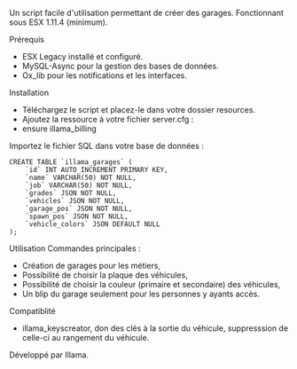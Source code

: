 Un script facile d'utilisation permettant de créer des garages. Fonctionnant sous ESX 1.11.4 (minimum). 

Prérequis

- ESX Legacy installé et configuré.
- MySQL-Async pour la gestion des bases de données.
- Ox_lib pour les notifications et les interfaces.

Installation

- Téléchargez le script et placez-le dans votre dossier resources.
- Ajoutez la ressource à votre fichier server.cfg :
- ensure illama_billing

Importez le fichier SQL dans votre base de données :

    CREATE TABLE `illama_garages` (
        `id` INT AUTO_INCREMENT PRIMARY KEY,
        `name` VARCHAR(50) NOT NULL,
        `job` VARCHAR(50) NOT NULL,
        `grades` JSON NOT NULL,
        `vehicles` JSON NOT NULL,
        `garage_pos` JSON NOT NULL,
        `spawn_pos` JSON NOT NULL,
        `vehicle_colors` JSON DEFAULT NULL
    );

Utilisation
Commandes principales :

- Création de garages pour les métiers,
- Possibilité de choisir la plaque des véhicules,
- Possibilité de choisir la couleur (primaire et secondaire) des véhicules,
- Un blip du garage seulement pour les personnes y ayants accès.

Compatiblité

- illama_keyscreator, don des clés à la sortie du véhicule, suppresssion de celle-ci au rangement du véhicule.

Développé par Illama.
